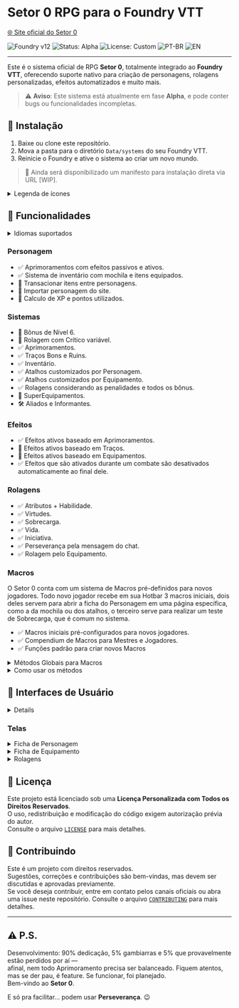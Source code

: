 # Setor 0 RPG para o Foundry VTT
[🌐 Site oficial do Setor 0](https://setor0rpg.com.br)

![Foundry v12](https://img.shields.io/badge/foundry-v12-green)
![Status: Alpha](https://img.shields.io/badge/status-alpha-orange)
![License: Custom](https://img.shields.io/badge/license-custom-blue)
![PT-BR](https://img.shields.io/badge/lang-pt--br-green)
![EN](https://img.shields.io/badge/lang-en-lightgrey)

---

Este é o sistema oficial de RPG **Setor 0**, totalmente integrado ao **Foundry VTT**, oferecendo suporte nativo para criação de personagens, rolagens personalizadas, efeitos automatizados e muito mais.

> ⚠️ **Aviso**: Este sistema está atualmente em fase **Alpha**, e pode conter bugs ou funcionalidades incompletas.

## 🧩 Instalação

1. Baixe ou clone este repositório.
2. Mova a pasta para o diretório `Data/systems` do seu Foundry VTT.
3. Reinicie o Foundry e ative o sistema ao criar um novo mundo.

> 🚧 Ainda será disponibilizado um manifesto para instalação direta via URL [WIP].

<details>
<summary>Legenda de ícones</summary>

```
🧩 Instalação
🧬 Funcionalidades
🎨 Interfaces de Usuário
📜 Licença
🤝 Contribuindo
✅ (pronto)
⚠️ (aviso)
🛠️ (em desenvolvimento)
🚧 (planejado)
```
</details>

## 🧬 Funcionalidades
<details>
  <summary>Idiomas suportados</summary>
  
  ```
  ✅ Português
  🚧 English
  ```
</details>

### Personagem
* ✅ Aprimoramentos com efeitos passivos e ativos.
* ✅ Sistema de inventário com mochila e itens equipados.
* 🚧 Transacionar itens entre personagens.
* 🚧 Importar personagem do site.
* 🚧 Calculo de XP e pontos utilizados.

### Sistemas
* 🚧 Bônus de Nível 6.
* 🚧 Rolagem com Crítico variável.
* ✅ Aprimoramentos.
* ✅ Traços Bons e Ruins.
* ✅ Inventário.
* ✅ Atalhos customizados por Personagem.
* ✅ Atalhos customizados por Equipamento.
* ✅ Rolagens considerando as penalidades e todos os bônus.
* 🚧 SuperEquipamentos.
* 🛠️ Aliados e Informantes.

### Efeitos
* ✅ Efeitos ativos baseado em Aprimoramentos.
* 🚧 Efeitos ativos baseado em Traços.
* 🚧 Efeitos ativos baseado em Equipamentos.
* ✅ Efeitos que são ativados durante um combate são desativados automaticamente ao final dele.

### Rolagens
* ✅ Atributos + Habilidade.
* ✅ Virtudes.
* ✅ Sobrecarga.
* ✅ Vida.
* ✅ Iniciativa.
* ✅ Perseverança pela mensagem do chat.
* ✅ Rolagem pelo Equipamento.

### Macros
O Setor 0 conta com um sistema de Macros pré-definidos para novos jogadores. Todo novo jogador recebe em sua Hotbar 3 macros iniciais, dois deles servem para abrir a ficha do Personagem em uma página específica, como a da mochila ou dos atalhos, o terceiro serve para realizar um teste de Sobrecarga, que é comum no sistema.

* ✅ Macros iniciais pré-configurados para novos jogadores.
* ✅ Compendium de Macros para Mestres e Jogadores.
* ✅ Funções padrão para criar novos Macros

<details>
  <summary>Métodos Globais para Macros</summary>
  
  ```mjs
  global.MacroMethods {
     overload: async (actor) => {
        // recebe um Actor e executa uma rolagem de Sobrecarga (enviando no chat)
     },
     customs: {
        rollable: async (actor, rollTestId) => {
            // recebe um Actor e um id referente a um RollTestData e realiza a rolagem (enviando no chat)
        }
     }
  }
  ```
</details>

<details>
  <summary>Como usar os métodos</summary>
  
  - Ao criar o commando do macro, utilize o seguinte código:
  
  ```mjs
  global.MacroMethods.rollable(actor, rollId);
  ```

  - Um Exemplo de uso real:
  
  ```js
  const selectedToken = canvas.tokens.controlled[0];
  if (!selectedToken) {
    ui.notifications.warn("Selecione um token primeiro.");
    return;
  }
  
  const actor = selectedToken.actor;
  if(!actor?.sheet.canRollOrEdit) {
    ui.notifications.warn("Sem permissão para esse personagem.");
    return;
  }
  
  await globalThis.MacroMethods.customs.rollable({actor, id: "642750db952e4aed87227edcf74bc05e"});
  ```
</details>

## 🎨 Interfaces de Usuário
<details>

- 🛠️ Tema escuro para fichas de Personagens.
- ✅ Botões compactos na ficha de Personagem.
- 🚧 Botões compactos na ficha de Items.
- 🚧 Botões compactos nos cabeçalhos.
- 🛠️ Tradução de alguns elementos do Foundry.
</details>

### Telas
<details>
    <summary>Ficha de Personagem</summary>

  ![](imgs/screenshots/sheet-unedit-page1.jpeg)
  ![](imgs/screenshots/sheet-inedit-page1.jpeg)
  ![](imgs/screenshots/sheet-enhancements.jpeg)
  ![](imgs/screenshots/sheet-bag.jpeg)
</details>

<details>
    <summary>Ficha de Equipamento</summary>

  ![](imgs/screenshots/add_equipment.jpeg)
  ![](imgs/screenshots/sheet-equipment_edit_and_add_roll.jpeg)
</details>

<details>
  <summary>Rolagens</summary>

  ![](imgs/screenshots/roll_attribute.jpeg)
  ![](imgs/screenshots/roll_virtue.jpeg)
</details>

## 📜 Licença

Este projeto está licenciado sob uma **Licença Personalizada com Todos os Direitos Reservados**.  
O uso, redistribuição e modificação do código exigem autorização prévia do autor.  
Consulte o arquivo [`LICENSE`](./LICENSE) para mais detalhes.

## 🤝 Contribuindo

Este é um projeto com direitos reservados.  
Sugestões, correções e contribuições são bem-vindas, mas devem ser discutidas e aprovadas previamente.  
Se você deseja contribuir, entre em contato pelos canais oficiais ou abra uma issue neste repositório.
Consulte o arquivo [`CONTRIBUTING`](./CONTRIBUTING) para mais detalhes.

---
## ⚠️ P.S.

Desenvolvimento: 90% dedicação, 5% gambiarras e 5% que provavelmente estão perdidos por aí —  
afinal, nem todo Aprimoramento precisa ser balanceado. Fiquem atentos, mas se der pau, é feature. Se funcionar, foi planejado.  
Bem-vindo ao **Setor 0**.

E só pra facilitar... podem usar **Perseverança**. 😉